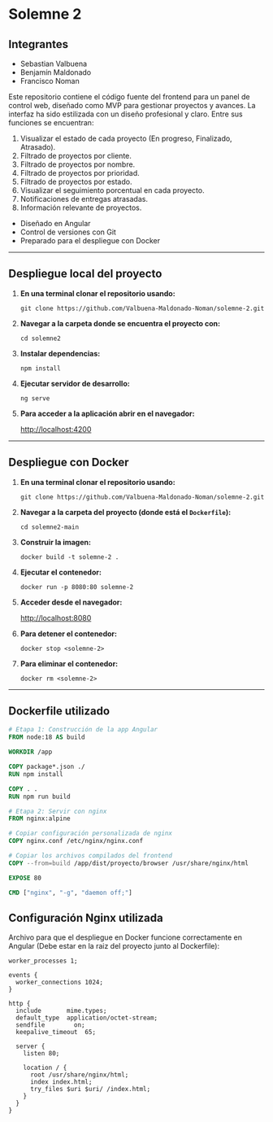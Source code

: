 #  Solemne 2

## Integrantes
* Sebastian Valbuena
* Benjamín Maldonado
* Francisco Noman
  
Este repositorio contiene el código fuente del frontend para un panel de control web, diseñado como MVP para gestionar proyectos y avances. La interfaz ha sido estilizada con un diseño profesional y claro. Entre sus funciones se encuentran:
1. Visualizar el estado de cada proyecto (En progreso, Finalizado, Atrasado).
2. Filtrado de proyectos por cliente.
3. Filtrado de proyectos por nombre.
4. Filtrado de proyectos por prioridad.
5. Filtrado de proyectos por estado.
6. Visualizar el seguimiento porcentual en cada proyecto.
7. Notificaciones de entregas atrasadas.
8. Información relevante de proyectos.

   
- Diseñado en Angular
- Control de versiones con Git
- Preparado para el despliegue con Docker

---

## Despliegue local del proyecto
1. **En una terminal clonar el repositorio usando:**

   `git clone https://github.com/Valbuena-Maldonado-Noman/solemne-2.git`

2. **Navegar a la carpeta donde se encuentra el proyecto con:**

   `cd solemne2`

3. **Instalar dependencias:**

   `npm install`

4. **Ejecutar servidor de desarrollo:**

   `ng serve`

5. **Para acceder a la aplicación abrir en el navegador:**

    [http://localhost:4200](http://localhost:4200)

---

## Despliegue con Docker 
1. **En una terminal clonar el repositorio usando:**

   `git clone https://github.com/Valbuena-Maldonado-Noman/solemne-2.git`

2. **Navegar a la carpeta del proyecto (donde está el `Dockerfile`):**

   `cd solemne2-main`
   
3. **Construir la imagen:**

   `docker build -t solemne-2 .`
   
4. **Ejecutar el contenedor:**

   `docker run -p 8080:80 solemne-2`
   
5. **Acceder desde el navegador:**

    [http://localhost:8080](http://localhost:8080)
   
6. **Para detener el contenedor:**

    `docker stop <solemne-2>`
   
7. **Para eliminar el contenedor:**

    `docker rm <solemne-2>`

---

## Dockerfile utilizado
```dockerfile
# Etapa 1: Construcción de la app Angular
FROM node:18 AS build

WORKDIR /app

COPY package*.json ./
RUN npm install

COPY . .
RUN npm run build

# Etapa 2: Servir con nginx
FROM nginx:alpine

# Copiar configuración personalizada de nginx
COPY nginx.conf /etc/nginx/nginx.conf

# Copiar los archivos compilados del frontend
COPY --from=build /app/dist/proyecto/browser /usr/share/nginx/html

EXPOSE 80

CMD ["nginx", "-g", "daemon off;"]
```

## Configuración Nginx utilizada
Archivo para que el despliegue en Docker funcione correctamente en Angular (Debe estar en la raiz del proyecto junto al Dockerfile):
```
worker_processes 1;

events {
  worker_connections 1024;
}

http {
  include       mime.types;
  default_type  application/octet-stream;
  sendfile        on;
  keepalive_timeout  65;

  server {
    listen 80;

    location / {
      root /usr/share/nginx/html;
      index index.html;
      try_files $uri $uri/ /index.html;
    }
  }
}
```
